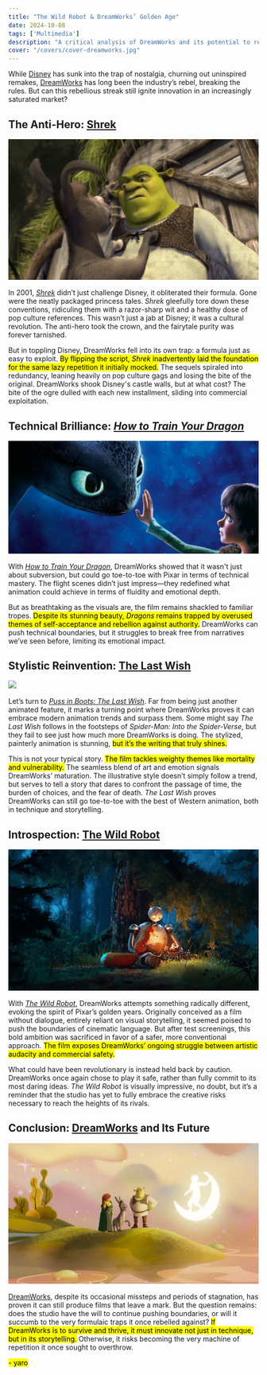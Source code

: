 ```yaml
---
title: "The Wild Robot & DreamWorks’ Golden Age"  
date: 2024-10-08  
tags: ['Multimedia']  
description: "A critical analysis of DreamWorks and its potential to remain a creative leader in animation."  
cover: "/covers/cover-dreamworks.jpg"  
---
```


While [Disney](https://www.vulture.com/2019/07/disney-remakes-box-office-nostalgia.html) has sunk into the trap of nostalgia, churning out uninspired remakes, [DreamWorks](https://en.wikipedia.org/wiki/DreamWorks_Animation) has long been the industry’s rebel, breaking the rules. But can this rebellious streak still ignite innovation in an increasingly saturated market?

## The Anti-Hero: [Shrek](https://en.wikipedia.org/wiki/Shrek)  
![](image-109.png)

In 2001, *[Shrek](https://en.wikipedia.org/wiki/Shrek)* didn’t just challenge Disney, it obliterated their formula. Gone were the neatly packaged princess tales. *Shrek* gleefully tore down these conventions, ridiculing them with a razor-sharp wit and a healthy dose of pop culture references. This wasn’t just a jab at Disney; it was a cultural revolution. The anti-hero took the crown, and the fairytale purity was forever tarnished.

But in toppling Disney, DreamWorks fell into its own trap: a formula just as easy to exploit. <mark>By flipping the script, *Shrek* inadvertently laid the foundation for the same lazy repetition it initially mocked.</mark> The sequels spiraled into redundancy, leaning heavily on pop culture gags and losing the bite of the original. DreamWorks shook Disney's castle walls, but at what cost? The bite of the ogre dulled with each new installment, sliding into commercial exploitation.

## Technical Brilliance: [*How to Train Your Dragon*](https://en.wikipedia.org/wiki/How_to_Train_Your_Dragon)  
![](image-111.png)

With *[How to Train Your Dragon](https://en.wikipedia.org/wiki/How_to_Train_Your_Dragon)*, DreamWorks showed that it wasn't just about subversion, but could go toe-to-toe with Pixar in terms of technical mastery. The flight scenes didn’t just impress—they redefined what animation could achieve in terms of fluidity and emotional depth.

But as breathtaking as the visuals are, the film remains shackled to familiar tropes. <mark>Despite its stunning beauty, *Dragons* remains trapped by overused themes of self-acceptance and rebellion against authority.</mark> DreamWorks can push technical boundaries, but it struggles to break free from narratives we’ve seen before, limiting its emotional impact.

## Stylistic Reinvention: [The Last Wish](https://en.wikipedia.org/wiki/Puss_in_Boots:_The_Last_Wish)  
![](image-113.png)

Let’s turn to *[Puss in Boots: The Last Wish](https://en.wikipedia.org/wiki/Puss_in_Boots:_The_Last_Wish)*. Far from being just another animated feature, it marks a turning point where DreamWorks proves it can embrace modern animation trends and surpass them. Some might say *The Last Wish* follows in the footsteps of *Spider-Man: Into the Spider-Verse*, but they fail to see just how much more DreamWorks is doing. The stylized, painterly animation is stunning, <mark>but it’s the writing that truly shines.</mark>

This is not your typical story. <mark>The film tackles weighty themes like mortality and vulnerability.</mark> The seamless blend of art and emotion signals DreamWorks’ maturation. The illustrative style doesn’t simply follow a trend, but serves to tell a story that dares to confront the passage of time, the burden of choices, and the fear of death. *The Last Wish* proves DreamWorks can still go toe-to-toe with the best of Western animation, both in technique and storytelling.

## Introspection: [The Wild Robot](https://en.wikipedia.org/wiki/The_Wild_Robot)  
![](image-114.png)

With *[The Wild Robot](https://en.wikipedia.org/wiki/The_Wild_Robot)*, DreamWorks attempts something radically different, evoking the spirit of Pixar’s golden years. Originally conceived as a film without dialogue, entirely reliant on visual storytelling, it seemed poised to push the boundaries of cinematic language. But after test screenings, this bold ambition was sacrificed in favor of a safer, more conventional approach. <mark>The film exposes DreamWorks’ ongoing struggle between artistic audacity and commercial safety.</mark>

What could have been revolutionary is instead held back by caution. DreamWorks once again chose to play it safe, rather than fully commit to its most daring ideas. *The Wild Robot* is visually impressive, no doubt, but it’s a reminder that the studio has yet to fully embrace the creative risks necessary to reach the heights of its rivals.

## Conclusion: [DreamWorks](https://en.wikipedia.org/wiki/DreamWorks_Animation) and Its Future  
![](image-116.png)

[DreamWorks](https://en.wikipedia.org/wiki/DreamWorks_Animation), despite its occasional missteps and periods of stagnation, has proven it can still produce films that leave a mark. But the question remains: does the studio have the will to continue pushing boundaries, or will it succumb to the very formulaic traps it once rebelled against? <mark>If DreamWorks is to survive and thrive, it must innovate not just in technique, but in its storytelling.</mark> Otherwise, it risks becoming the very machine of repetition it once sought to overthrow.

<mark>- yaro</mark>

